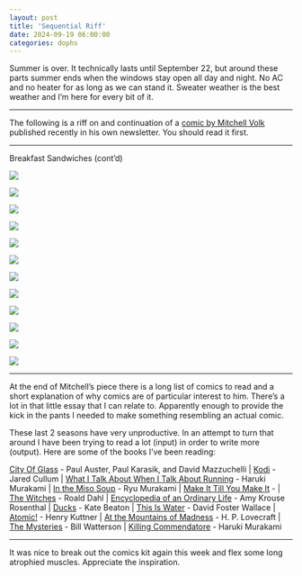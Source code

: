 ```yaml
---
layout: post
title: 'Sequential Riff'
date: 2024-09-19 06:00:00
categories: dophs
---
```


Summer is over. It technically lasts until September 22, but around these parts summer ends when the windows stay open all day and night. No AC and no heater for as long as we can stand it. Sweater weather is the best weather and I’m here for every bit of it.

* * *

The following is a riff on and continuation of a [comic by Mitchell Volk](https://mitchellvolk.substack.com/p/sequential-art) published recently in his own newsletter. You should read it first.

* * *

Breakfast Sandwiches (cont’d)

![](https://substack-post-media.s3.amazonaws.com/public/images/888ddf32-677d-4220-a9cf-969d9bc38255_1500x843.jpeg)

![](https://substack-post-media.s3.amazonaws.com/public/images/b73bfd2b-5517-43bb-9b75-18f7930671ad_1500x843.jpeg)

![](https://substack-post-media.s3.amazonaws.com/public/images/33ec3565-955d-4509-af46-bfbaf99b9c5d_1500x843.jpeg)

![](https://substack-post-media.s3.amazonaws.com/public/images/73b12f47-25ca-497d-a83f-444b80982653_1500x843.jpeg)

![](https://substack-post-media.s3.amazonaws.com/public/images/dfae8a91-138a-4e29-b331-e2526d2bf295_1500x843.jpeg)

![](https://substack-post-media.s3.amazonaws.com/public/images/92bce08c-0839-4d21-88f6-5ed0ec977c65_1500x843.jpeg)

![](https://substack-post-media.s3.amazonaws.com/public/images/3b8eb08c-ac6a-4abb-a126-a10d76cad8b7_1500x843.jpeg)

![](https://substack-post-media.s3.amazonaws.com/public/images/241dc747-479d-4486-9fe2-b82645263b2b_1500x843.jpeg)

![](https://substack-post-media.s3.amazonaws.com/public/images/41d1a869-6dd0-4146-ad49-ae408c8f8774_1500x843.jpeg)

![](https://substack-post-media.s3.amazonaws.com/public/images/183d7d16-f799-42df-aebf-e2bfc8d44080_1500x843.jpeg)

![](https://substack-post-media.s3.amazonaws.com/public/images/418f7fb5-88b4-4aa1-813c-92d613f0c454_1500x843.jpeg)

![](https://substack-post-media.s3.amazonaws.com/public/images/93553740-519c-40f3-80de-d10f2acad944_1500x2021.jpeg)

* * *

At the end of Mitchell’s piece there is a long list of comics to read and a short explanation of why comics are of particular interest to him. There’s a lot in that little essay that I can relate to. Apparently enough to provide the kick in the pants I needed to make something resembling an actual comic.

These last 2 seasons have very unproductive. In an attempt to turn that around I have been trying to read a lot (input) in order to write more (output). Here are some of the books I’ve been reading:

[City Of Glass](https://us.macmillan.com/books/9780312423605/cityofglass) - Paul Auster, Paul Karasik, and David Mazzuchelli | [Kodi](https://www.topshelfcomix.com/catalog/kodi/1041) - Jared Cullum | [What I Talk About When I Talk About Running](https://www.goodreads.com/book/show/2195464.What_I_Talk_About_When_I_Talk_About_Running) - Haruki Murakami | [In the Miso Soup](https://www.goodreads.com/book/show/17810.In_the_Miso_Soup) - Ryu Murakami | [Make It Till You Make It](https://www.amazon.com/gp/product/0692790934/ref=as_li_tl?ie=UTF8&tag=semirad-20&camp=1789&creative=9325&linkCode=as2&creativeASIN=0692790934&linkId=934eae220aa27968cc240a5d9e41fb0c) - | [The Witches](https://www.goodreads.com/book/show/6327.The_Witches) - Roald Dahl | [Encyclopedia of an Ordinary Life](https://www.penguinrandomhouse.com/books/157481/encyclopedia-of-an-ordinary-life-by-amy-krouse-rosenthal-illustrated-by-jeffrey-middleton/) - Amy Krouse Rosenthal | [Ducks](https://drawnandquarterly.com/books/ducks/) - Kate Beaton | [This Is Water](http://bulletin-archive.kenyon.edu/x4280.html) - David Foster Wallace | [Atomic!](https://librivox.org/atomic-by-henry-kuttner/) - Henry Kuttner | [At the Mountains of Madness](https://www.hplovecraft.com/writings/texts/fiction/mm.aspx) - H. P. Lovecraft | [The Mysteries](https://www.simonandschuster.com/books/The-Mysteries/Bill-Watterson/9781524884949) - Bill Watterson | [Killing Commendatore](https://www.goodreads.com/book/show/38820047-killing-commendatore) - Haruki Murakami

* * *

It was nice to break out the comics kit again this week and flex some long atrophied muscles. Appreciate the inspiration.
